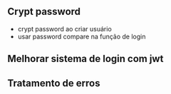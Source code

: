 ## Crypt password

- crypt password ao criar usuário
- usar password compare na função de login

## Melhorar sistema de login com jwt

## Tratamento de erros
